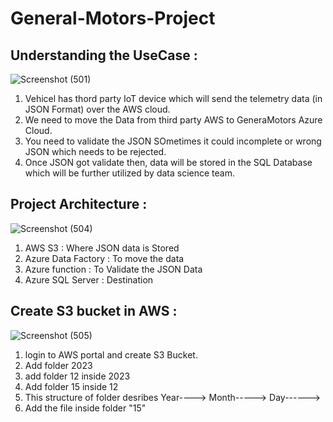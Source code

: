 # General-Motors-Project

## Understanding the UseCase :

![Screenshot (501)](https://github.com/shekharj21/shekharj21/assets/54074505/c05c2615-69b8-49f9-858b-4f068b7b64e5)

1. Vehicel has thord party IoT device which will send the telemetry data (in JSON Format) over the AWS cloud.
2. We need to move the Data from third party AWS to GeneraMotors Azure Cloud.
3. You need to validate the JSON SOmetimes it could incomplete or wrong JSON which needs to be rejected.
4. Once JSON got validate then, data will be stored in the SQL Database which will be further utilized by data science team.


## Project Architecture :
![Screenshot (504)](https://github.com/shekharj21/shekharj21/assets/54074505/28e9998a-9cb4-4eda-9fba-289873de9c84)

1. AWS S3 : Where JSON data is Stored
2. Azure Data Factory : To move the data 
3. Azure function : To Validate the JSON Data
4. Azure SQL Server : Destination

## Create S3 bucket in AWS :

![Screenshot (505)](https://github.com/shekharj21/shekharj21/assets/54074505/3b9424b0-d43e-4530-90d7-464855d47874)

1. login to AWS portal and create S3 Bucket.
2. Add folder 2023
3. add folder 12 inside 2023
4. Add folder 15 inside 12
5. This structure of folder desribes Year----> Month-----> Day------>
6. Add the file inside folder "15"
   
